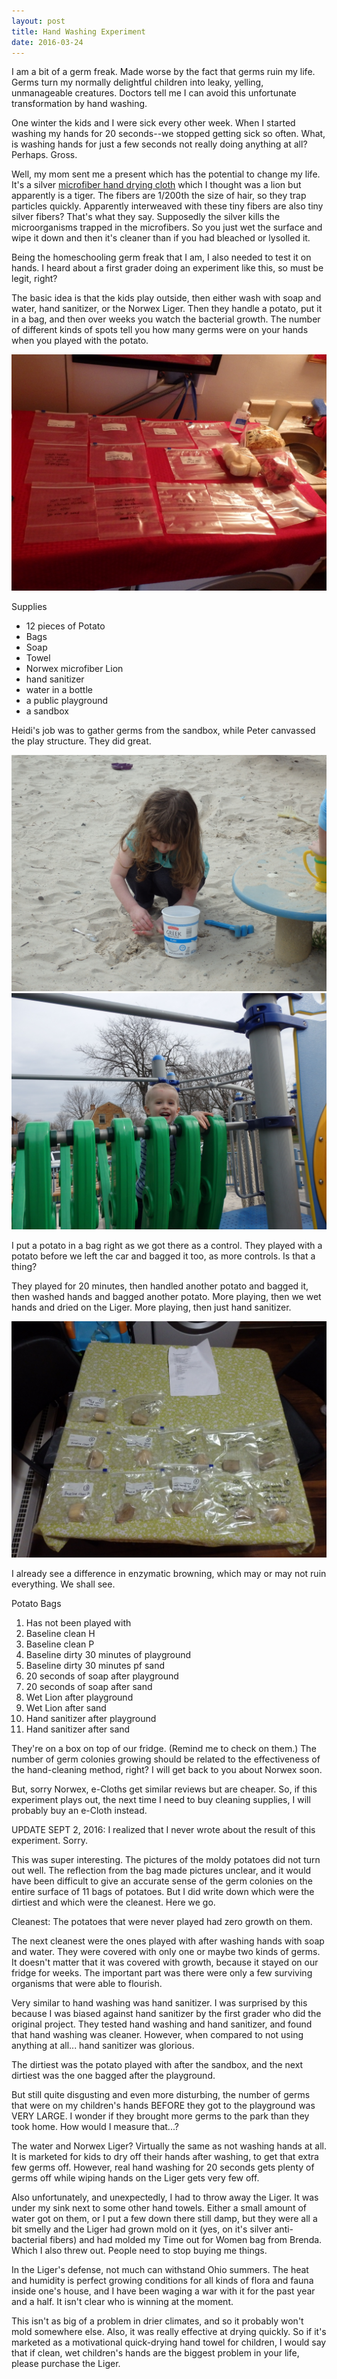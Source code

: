 ```yaml
---
layout: post
title: Hand Washing Experiment
date: 2016-03-24
---
```


I am a bit of a germ freak.  Made worse by the fact that germs ruin my life. Germs turn my normally delightful children into leaky, yelling, unmanageable creatures.  Doctors tell me I can avoid this unfortunate transformation by hand washing.

One winter the kids and I were sick every other week.  When I started washing my hands for 20 seconds--we stopped getting sick so often.  What, is washing hands for just a few seconds not really doing anything at all?  Perhaps.  Gross.

Well, my mom sent me a present which has the potential to change my life.  It's a silver [microfiber hand drying cloth](http://www.amazon.com/Norwex-Chenille-Microfiber-Childrens-Yellow/dp/B016XIWRWQ) which I thought was a lion but apparently is a tiger.  The fibers are 1/200th the size of hair, so they trap particles quickly.  Apparently interweaved with these tiny fibers are also tiny silver fibers?  That's what they say.  Supposedly the silver kills the microorganisms trapped in the microfibers.  So you just wet the surface and wipe it down and then it's cleaner than if you had bleached or lysolled it.

Being the homeschooling germ freak that I am, I also needed to test it on hands.  I heard about a first grader doing an experiment like this, so must be legit, right?

The basic idea is that the kids play outside, then either wash with soap and water, hand sanitizer, or the Norwex Liger.  Then they handle a potato, put it in a bag, and then over weeks you watch the bacterial growth.  The number of different kinds of spots tell you how many germs were on your hands when you played with the potato.

![My supplies are all ready](/post-images/supplies.jpg)

Supplies

- 12 pieces of Potato
- Bags
- Soap
- Towel
- Norwex microfiber Lion
- hand sanitizer
- water in a bottle
- a public playground
- a sandbox

Heidi's job was to gather germs from the sandbox, while Peter canvassed the play structure.  They did great.

![Heidi playing in sandbox](/post-images/heidi-sandbox.jpg)
![Peter playing on the playground](/post-images/peter-playground.jpg)

I put a potato in a bag right as we got there as a control.  They played with a potato before we left the car and bagged it too, as more controls.  Is that a thing?

They played for 20 minutes, then handled another potato and bagged it, then washed hands and bagged another potato.  More playing, then we wet hands and dried on the Liger.  More playing, then just hand sanitizer.  

![Germy Potatoes](/post-images/bagged-potatoes.jpg)

I already see a difference in enzymatic browning, which may or may not ruin everything.  We shall see.

Potato Bags

1. Has not been played with
2. Baseline clean H
3. Baseline clean P
4. Baseline dirty 30 minutes of playground
5. Baseline dirty 30 minutes pf sand
6. 20 seconds of soap after playground
7. 20 seconds of soap after sand
8. Wet Lion after playground
9. Wet Lion after sand
10. Hand sanitizer after playground
11. Hand sanitizer after sand

They're on a box on top of our fridge. (Remind me to check on them.) The number of germ colonies growing should be related to the effectiveness of the hand-cleaning method, right?  I will get back to you about Norwex soon.

But, sorry Norwex, e-Cloths get similar reviews but are cheaper.  So, if this experiment plays out, the next time I need to buy cleaning supplies, I will probably buy an e-Cloth instead.

UPDATE SEPT 2, 2016: I realized that I never wrote about the result of this experiment.  Sorry.

This was super interesting.  The pictures of the moldy potatoes did not turn out well.  The reflection from the bag made pictures unclear, and it would have been difficult to give an accurate sense of the germ colonies on the entire surface of 11 bags of potatoes.  But I did write down which were the dirtiest and which were the cleanest.  Here we go.

Cleanest: The potatoes that were never played had zero growth on them.

The next cleanest were the ones played with after washing hands with soap and water. They were covered with only one or maybe two kinds of germs.  It doesn't matter that it was covered with growth, because it stayed on our fridge for weeks.  The important part was there were only a few surviving organisms that were able to flourish.

Very similar to hand washing was hand sanitizer.  I was surprised by this because I was biased against hand sanitizer by the first grader who did the original project.  They tested hand washing and hand sanitizer, and found that hand washing was cleaner.  However, when compared to not using anything at all... hand sanitizer was glorious.

The dirtiest was the potato played with after the sandbox, and the next dirtiest was the one bagged after the playground.

But still quite disgusting and even more disturbing, the number of germs that were on my children's hands BEFORE they got to the playground was VERY LARGE.  I wonder if they brought more germs to the park than they took home.  How would I measure that...?

The water and Norwex Liger?  Virtually the same as not washing hands at all.  It is marketed for kids to dry off their hands after washing, to get that extra few germs off.  However, real hand washing for 20 seconds gets plenty of germs off while wiping hands on the Liger gets very few off.

Also unfortunately, and unexpectedly, I had to throw away the Liger.  It was under my sink next to some other hand towels.  Either a small amount of water got on them, or I put a few down there still damp, but they were all a bit smelly and the Liger had grown mold on it (yes, on it's silver anti-bacterial fibers) and had molded my Time out for Women bag from Brenda. Which I also threw out.  People need to stop buying me things.  

In the Liger's defense, not much can withstand Ohio summers.  The heat and humidity is perfect growing conditions for all kinds of flora and fauna inside one's house, and I have been waging a war with it for the past year and a half.  It isn't clear who is winning at the moment.

This isn't as big of a problem in drier climates, and so it probably won't mold somewhere else.  Also, it was really effective at drying quickly.  So if it's marketed as a motivational quick-drying hand towel for children, I would say that if clean, wet children's hands are the biggest problem in your life, please purchase the Liger. 
